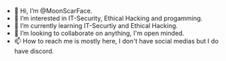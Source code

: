 - 👋 Hi, I’m @MoonScarFace.
- 👀 I’m interested in IT-Security, Ethical Hacking and progamming.
- 🌱 I’m currently learning IT-Securtiy and Ethical Hacking.
- 💞️ I’m looking to collaborate on anything, I'm open minded.
- 📫 How to reach me is mostly here, I don't have social medias but I do have discord.

<!---
MoonScarFace/MoonScarFace is a ✨ special ✨ repository because its `README.md` (this file) appears on your GitHub profile.
You can click the Preview link to take a look at your changes.
--->
